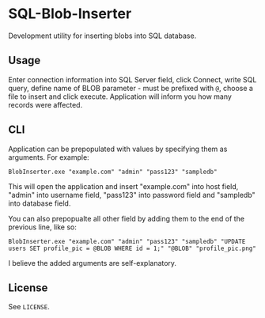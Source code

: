 # SQL-Blob-Inserter
Development utility for inserting blobs into SQL database.

## Usage
Enter connection information into SQL Server field, click Connect, write SQL query, define name of BLOB parameter - must be prefixed with `@`, choose a file to insert and click execute. Application will inform you how many records were affected.

## CLI
Application can be prepopulated with values by specifying them as arguments. For example:
```
BlobInserter.exe "example.com" "admin" "pass123" "sampledb"
```
This will open the application and insert "example.com" into host field, "admin" into username field, "pass123" into password field and "sampledb" into database field.

You can also prepopualte all other field by adding them to the end of the previous line, like so:
```
BlobInserter.exe "example.com" "admin" "pass123" "sampledb" "UPDATE users SET profile_pic = @BLOB WHERE id = 1;" "@BLOB" "profile_pic.png"
```
I believe the added arguments are self-explanatory.

## License
See `LICENSE`.
